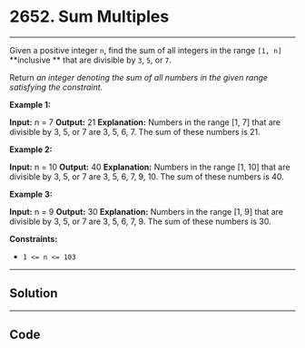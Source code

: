 # 2652. Sum Multiples

---

Given a positive integer `n`, find the sum of all integers in the range `[1, n]` **inclusive ** that are divisible by `3`, `5`, or `7`.

Return _an integer denoting the sum of all numbers in the given range satisfying  the constraint._

 

**Example 1:**


**Input:** n = 7
**Output:** 21
**Explanation:** Numbers in the range [1, 7] that are divisible by 3, 5, or 7 are 3, 5, 6, 7. The sum of these numbers is 21.


**Example 2:**


**Input:** n = 10
**Output:** 40
**Explanation:** Numbers in the range [1, 10] that are divisible by 3, 5, or 7 are 3, 5, 6, 7, 9, 10. The sum of these numbers is 40.


**Example 3:**


**Input:** n = 9
**Output:** 30
**Explanation:** Numbers in the range [1, 9] that are divisible by 3, 5, or 7 are 3, 5, 6, 7, 9. The sum of these numbers is 30.


 

**Constraints:**

  * `1 <= n <= 103`

---

## Solution



---

## Code
```python


```